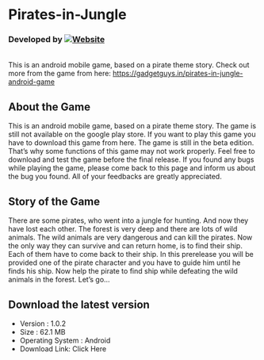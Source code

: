 # Pirates-in-Jungle 
### Developed by [![Website](https://img.shields.io/website?label=gadgetguys.in&style=for-the-badge&url=https%3A%2F%2Fgadgetguys.in)](https://gadgetguys.in)
<br>This is an android mobile game, based on a pirate theme story. Check out more from the game from here: https://gadgetguys.in/pirates-in-jungle-android-game

## About the Game
This is an android mobile game, based on a pirate theme story. The game is still not available on the google play store. If you want to play this game you have to download this game from here. The game is still in the beta edition. That’s why some functions of this game may not work properly. Feel free to download and test the game before the final release. If you found any bugs while playing the game, please come back to this page and inform us about the bug you found. All of your feedbacks are greatly appreciated.

## Story of the Game
There are some pirates, who went into a jungle for hunting. And now they have lost each other. The forest is very deep and there are lots of wild animals. The wild animals are very dangerous and can kill the pirates. Now the only way they can survive and can return home, is to find their ship. Each of them have to come back to their ship. In this prerelease you will be provided one of the pirate character and you have to guide him until he finds his ship. Now help the pirate to find ship while defeating the wild animals in the forest. Let’s go…

## Download the latest version
- Version : 1.0.2
- Size : 62.1 MB
- Operating System : Android
- Download Link: Click Here

[website]: https://gadgetguys.in
